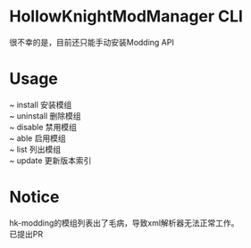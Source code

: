 # HollowKnightModManager CLI
很不幸的是，目前还只能手动安装Modding API  
# Usage
~ install <name> 安装模组  
~ uninstall <name> 删除模组  
~ disable <name> 禁用模组  
~ able <name> 启用模组  
~ list 列出模组  
~ update 更新版本索引  
# Notice
hk-modding的模组列表出了毛病，导致xml解析器无法正常工作。  
已提出PR
